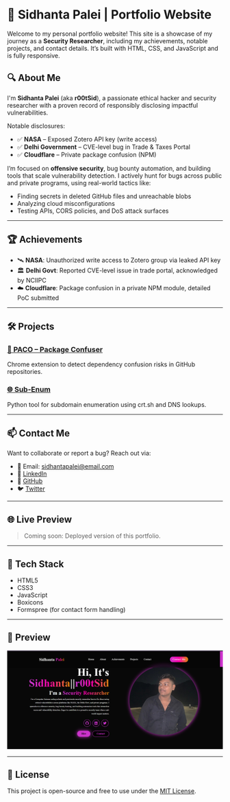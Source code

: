# 🚀 Sidhanta Palei | Portfolio Website

Welcome to my personal portfolio website! This site is a showcase of my journey as a **Security Researcher**, including my achievements, notable projects, and contact details. It’s built with HTML, CSS, and JavaScript and is fully responsive.

## 🔍 About Me

I'm **Sidhanta Palei** (aka **r00tSid**), a passionate ethical hacker and security researcher with a proven record of responsibly disclosing impactful vulnerabilities.

Notable disclosures:

* ✅ **NASA** – Exposed Zotero API key (write access)
* ✅ **Delhi Government** – CVE-level bug in Trade & Taxes Portal
* ✅ **Cloudflare** – Private package confusion (NPM)

I’m focused on **offensive security**, bug bounty automation, and building tools that scale vulnerability detection. I actively hunt for bugs across public and private programs, using real-world tactics like:

* Finding secrets in deleted GitHub files and unreachable blobs
* Analyzing cloud misconfigurations
* Testing APIs, CORS policies, and DoS attack surfaces

---

## 🏆 Achievements

* 🛰️ **NASA**: Unauthorized write access to Zotero group via leaked API key
* 🏛️ **Delhi Govt**: Reported CVE-level issue in trade portal, acknowledged by NCIIPC
* ☁️ **Cloudflare**: Package confusion in a private NPM module, detailed PoC submitted

---

## 🛠️ Projects

### [🔎 PACO – Package Confuser](https://github.com/r00tSid/PACO-Package-Confuser)

Chrome extension to detect dependency confusion risks in GitHub repositories.

### [🌐 Sub-Enum](https://github.com/r00tSid/Sub-Enum)

Python tool for subdomain enumeration using crt.sh and DNS lookups.

---

## 📫 Contact Me

Want to collaborate or report a bug? Reach out via:

* 📧 Email: [sidhantapalei@email.com](mailto:sidhant0703@email.com)
* 💼 [LinkedIn](https://www.linkedin.com/in/sidhanta-palei-58791323b/)
* 🐙 [GitHub](https://github.com/r00tSid)
* 🐦 [Twitter](https://twitter.com/r00tSid)

---

## 🌐 Live Preview

> Coming soon: Deployed version of this portfolio.

---

## 📁 Tech Stack

* HTML5
* CSS3
* JavaScript
* Boxicons
* Formspree (for contact form handling)

---

## 📸 Preview

![screenshot](portfolio.png) <!-- Replace with actual hosted image URL if deployed -->

---

## 📄 License

This project is open-source and free to use under the [MIT License](LICENSE).
